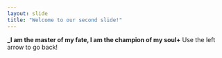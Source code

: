 ```yaml
---
layout: slide
title: "Welcome to our second slide!"
---
```

**_I am the master of my fate, I am the champion of my soul+**
Use the left arrow to go back!
